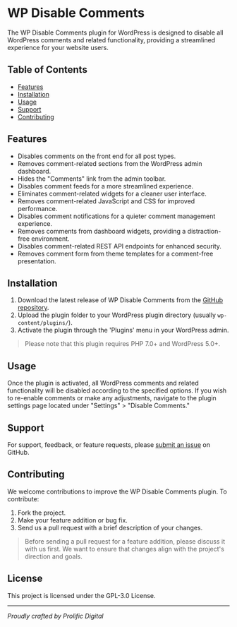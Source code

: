 # WP Disable Comments

The WP Disable Comments plugin for WordPress is designed to disable all WordPress comments and related functionality, providing a streamlined experience for your website users.

## Table of Contents

- [Features](#features)
- [Installation](#installation)
- [Usage](#usage)
- [Support](#support)
- [Contributing](#contributing)

## Features

- Disables comments on the front end for all post types.
- Removes comment-related sections from the WordPress admin dashboard.
- Hides the "Comments" link from the admin toolbar.
- Disables comment feeds for a more streamlined experience.
- Eliminates comment-related widgets for a cleaner user interface.
- Removes comment-related JavaScript and CSS for improved performance.
- Disables comment notifications for a quieter comment management experience.
- Removes comments from dashboard widgets, providing a distraction-free environment.
- Disables comment-related REST API endpoints for enhanced security.
- Removes comment form from theme templates for a comment-free presentation.

## Installation

1. Download the latest release of WP Disable Comments from the [GitHub repository](https://github.com/prolific-digital/wp-disable-comments).
2. Upload the plugin folder to your WordPress plugin directory (usually `wp-content/plugins/`).
3. Activate the plugin through the 'Plugins' menu in your WordPress admin.

> Please note that this plugin requires PHP 7.0+ and WordPress 5.0+.

## Usage

Once the plugin is activated, all WordPress comments and related functionality will be disabled according to the specified options. If you wish to re-enable comments or make any adjustments, navigate to the plugin settings page located under "Settings" > "Disable Comments."

## Support

For support, feedback, or feature requests, please [submit an issue](https://github.com/prolific-digital/wp-disable-comments/issues) on GitHub.

## Contributing

We welcome contributions to improve the WP Disable Comments plugin. To contribute:

1. Fork the project.
2. Make your feature addition or bug fix.
3. Send us a pull request with a brief description of your changes.

> Before sending a pull request for a feature addition, please discuss it with us first. We want to ensure that changes align with the project's direction and goals.

## License

This project is licensed under the GPL-3.0 License.

---

_Proudly crafted by Prolific Digital_
